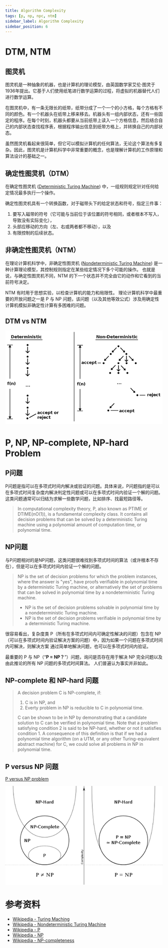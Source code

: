 ```yaml
---
title: Algorithm Complexity
tags: [p, np, npc, ntm]
sidebar_label: Algorithm Complexity
sidebar_position: 6
---
```


# DTM, NTM

## 图灵机

图灵机是一种抽象的机器，也是计算机的理论模型，由英国数学家艾伦·图灵于1936年提出。它基于人们使用纸笔进行数学运算的过程，将虚拟的机器替代人们进行数学运算。

在图灵机中，有一条无限长的纸带，纸带分成了一个一个的小方格，每个方格有不同的颜色。有一个机器头在纸带上移来移去。机器头有一组内部状态，还有一些固定的程序。在每个时刻，机器头都要从当前纸带上读入一个方格信息，然后结合自己的内部状态查找程序表，根据程序输出信息到纸带方格上，并转换自己的内部状态。

虽然图灵机看起来很简单，但它可以模拟计算机的任何算法，无论这个算法有多复杂。因此，图灵机是计算机科学中非常重要的概念，也是理解计算机的工作原理和算法设计的基础之一。

## 确定性图灵机（DTM）

在确定性图灵机 ([Deterministic Turing Machine](https://en.wikipedia.org/wiki/Turing_machine)) 中，一组规则规定针对任何给定情况最多执行一个操作。

确定性图灵机具有一个转换函数，对于磁带头下的给定状态和符号，指定三件事：
1. 要写入磁带的符号（它可能与当前位于该位置的符号相同，或者根本不写入，导致没有实际变化），
2. 头部应移动的方向（左、右或两者都不移动），以及
3. 有限控制的后续状态。

## 非确定性图灵机（NTM）

在理论计算机科学中，非确定性图灵机 ([Nondeterministic Turing Machine](https://en.wikipedia.org/wiki/Nondeterministic_Turing_machine)) 是一种计算理论模型，其控制规则指定在某些给定情况下多个可能的操作。 也就是说，与确定性图灵机不同，NTM 的下一个状态并不完全由它的动作和它看到的当前符号决定。

NTM 有时用于思想实验，以检查计算机的能力和局限性。 理论计算机科学中最重要的开放问题之一是 P 与 NP 问题，该问题（以及其他等效公式）涉及用确定性计算机模拟非确定性计算有多困难的问题。

## DTM vs NTM

![](../../static/images/algorithm/Difference_between_deterministic_and_Nondeterministic.svg.png)


# P, NP, NP-complete, NP-hard Problem

## P问题

P问题是指可以在多项式时间内解决或验证的问题。具体来说，P问题指的是可以在多项式时间复杂度内解决判定性问题或可以在多项式时间内验证一个解的问题。这类问题通常可以归结为求解一些数学问题，比如排序、找最短路径等。

> In computational complexity theory, P, also known as PTIME or DTIME(nO(1)), is a fundamental complexity class. It contains all decision problems that can be solved by a deterministic Turing machine using a polynomial amount of computation time, or polynomial time.

## NP问题

与P问题相对的是NP问题，这类问题很难找到多项式时间的算法（或许根本不存在），但是可以在多项式时间内验证一个解的问题。

> NP is the set of decision problems for which the problem instances, where the answer is "yes", have proofs verifiable in polynomial time by a deterministic Turing machine, or alternatively the set of problems that can be solved in polynomial time by a nondeterministic Turing machine.
> * NP is the set of decision problems solvable in polynomial time by a nondeterministic Turing machine.
> * NP is the set of decision problems verifiable in polynomial time by a deterministic Turing machine.

很容易看出，复杂度类 P（所有在多项式时间内可确定性解决的问题）包含在 NP（可以在多项式时间内验证解决方案的问题）中，因为如果一个问题在多项式时间内可解决，则解决方案 通过简单地解决问题，也可以在多项式时间内验证。

最重要的 P 与 NP（“**P = NP？**”）问题，询问是否存在用于解决 NP 完全问题以及由此推论的所有 NP 问题的多项式时间算法。 人们普遍认为事实并非如此。

## NP-complete 和 NP-hard 问题

> A decision problem C is NP-complete, if:
> 1. C is in NP, and 
> 2. Everty problem in NP is reducible to C in polynomial time.
>
> C can be shown to be in NP by demonstrating that a candidate solution to C can be verified in polynomial time.
> Note that a problem satisfying condition 2 is said to be NP-hard, whether or not it satisfies condition 1.
> A consequence of this definition is that if we had a polynomial time algorithm (on a UTM, or any other Turing-equivalent abstract machine) for C, we could solve all problems in NP in polynomial time.

## P versus NP 问题

[P versus NP problem](https://en.wikipedia.org/wiki/P_versus_NP_problem)

![](../../static/images/algorithm/P_np_np-complete_np-hard.svg.png)

# 参考资料

* [Wikipedia - Turing Maching](https://en.wikipedia.org/wiki/Turing_machine)
* [Wikipedia - Nondeterministic Turing Machine](https://en.wikipedia.org/wiki/Nondeterministic_Turing_machine)
* [Wikipedia - P](https://en.wikipedia.org/wiki/P_(complexity))
* [Wikipedia - NP](https://en.wikipedia.org/wiki/NP_(complexity))
* [Wikipedia - NP-completeness](https://en.wikipedia.org/wiki/NP-completeness)